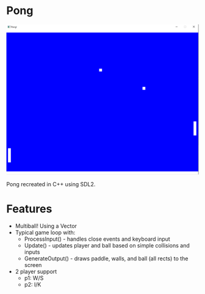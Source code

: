 # Pong

![img](./Gameplay.png)

Pong recreated in C++ using SDL2.

# Features
- Multiball! Using a Vector 
- Typical game loop with:
    - ProcessInput() - handles close events and keyboard input
    - Update() - updates player and ball based on simple collisions and inputs
    - GenerateOutput() - draws paddle, walls, and ball (all rects) to the screen
- 2 player support
    - p1: W/S 
    - p2: I/K

